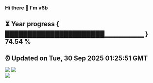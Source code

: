 ### Hi there 👋  I'm v6b  
⏳ Year progress { ██████████████████████▁▁▁▁▁▁▁▁ } 74.54 %
---
⏰ Updated on Tue, 30 Sep 2025 01:25:51 GMT
---
![](https://github-readme-stats.vercel.app/api?username=v6b&bg_color=30,e96443,904e95&title_color=fff&text_color=fff&layout=compact)
![](https://github-readme-stats.vercel.app/api/top-langs/?username=v6b&layout=compact&bg_color=30,e96443,904e95&title_color=fff&text_color=fff)  
![](https://gcore.jsdelivr.net/gh/v6b/v6b@main/assets/github-contribution-grid-snake.svg)

